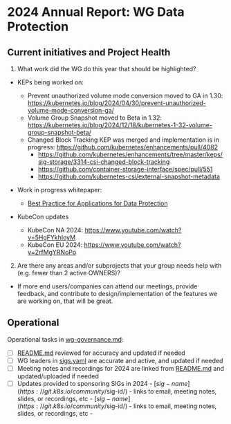 # 2024 Annual Report: WG Data Protection

## Current initiatives and Project Health


1. What work did the WG do this year that should be highlighted?

<!--
   Some example items that might be worth highlighting:
   - artifacts
   - reports
   - white papers
   - work not tracked in KEPs
-->

- KEPs being worked on:
    - Prevent unauthorized volume mode conversion moved to GA in 1.30: https://kubernetes.io/blog/2024/04/30/prevent-unauthorized-volume-mode-conversion-ga/
    - Volume Group Snapshot moved to Beta in 1.32: https://kubernetes.io/blog/2024/12/18/kubernetes-1-32-volume-group-snapshot-beta/
    - Changed Block Tracking KEP was merged and implementation is in progress: https://github.com/kubernetes/enhancements/pull/4082
      - https://github.com/kubernetes/enhancements/tree/master/keps/sig-storage/3314-csi-changed-block-tracking
      - https://github.com/container-storage-interface/spec/pull/551
      - https://github.com/kubernetes-csi/external-snapshot-metadata

- Work in progress whitepaper:
  - [Best Practice for Applications for Data Protection](https://docs.google.com/document/d/17VIOxJEK-tv6Z3b11OD4MSEueHOMLPwInK4T9OSVVwA/edit?tab=t.0)

- KubeCon updates
  - KubeCon NA 2024: https://www.youtube.com/watch?v=5HgFYkhIoyM
  - KubeCon EU 2024: https://www.youtube.com/watch?v=2rfMgYRNoPo

2. Are there any areas and/or subprojects that your group needs help with (e.g. fewer than 2 active OWNERS)?
  - If more end users/companies can attend our meetings, provide feedback, and contribute to design/implementation of the features we are working on, that will be great.

## Operational

Operational tasks in [wg-governance.md]:

- [ ] [README.md] reviewed for accuracy and updated if needed
- [ ] WG leaders in [sigs.yaml] are accurate and active, and updated if needed
- [ ] Meeting notes and recordings for 2024 are linked from [README.md] and updated/uploaded if needed
- [ ] Updates provided to sponsoring SIGs in 2024
      - [$sig-name](https://git.k8s.io/community/$sig-id/)
        - links to email, meeting notes, slides, or recordings, etc
      - [$sig-name](https://git.k8s.io/community/$sig-id/)
        - links to email, meeting notes, slides, or recordings, etc
      -

[wg-governance.md]: https://git.k8s.io/community/committee-steering/governance/wg-governance.md
[README.md]: https://git.k8s.io/community/wg-data-protection/README.md
[sigs.yaml]: https://git.k8s.io/community/sigs.yaml
